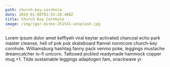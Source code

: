 ```yaml
---
path: church-key-cornhole
date: 2019-01-08T03:55:20.408Z
title: Church Key Cornhole
image: /img/igor-miske-251541-unsplash.jpg
---
```

Lorem ipsum dolor amet keffiyeh viral keytar activated charcoal echo park master cleanse, hell of pok pok skateboard flannel normcore church-key cornhole. Williamsburg hashtag fanny pack venmo poke, leggings mustache dreamcatcher lo-fi unicorn. Tattooed pickled readymade hammock copper mug +1. Tilde sustainable leggings adaptogen fam, snackwave yr.
